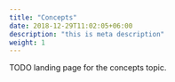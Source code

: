 ```yaml
---
title: "Concepts"
date: 2018-12-29T11:02:05+06:00
description: "this is meta description"
weight: 1
---
```


TODO landing page for the concepts topic.
